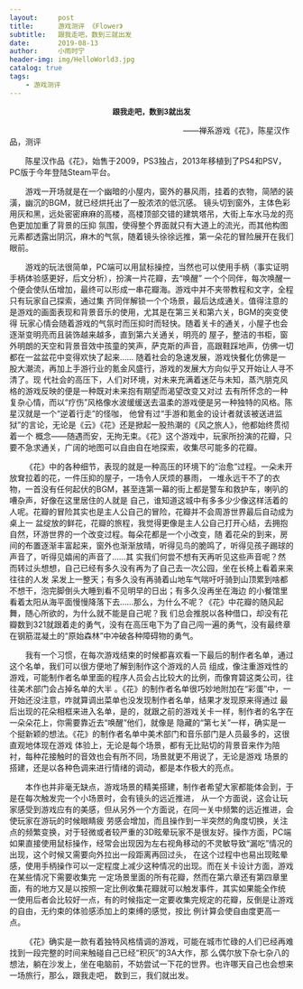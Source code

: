 ```yaml
---
layout:     post                         
title:      游戏测评 《Flower》                 
subtitle:   跟我走吧，数到三就出发 
date:       2019-08-13                   
author:     小雨时宁                       
header-img: img/HelloWorld3.jpg           
catalog: true                            
tags:                                    
    - 游戏测评
---
```

<center><strong><font size=2>跟我走吧，数到3就出发</font></strong></center>

&emsp;&emsp;&emsp;&emsp;&emsp;&emsp;&emsp;&emsp;&emsp;&emsp;&emsp;&emsp;&emsp;&emsp;&emsp;&emsp;&emsp;&emsp;&emsp;&emsp;&emsp;&emsp;——禅系游戏《花》，陈星汉作品，测评

&emsp;&emsp;陈星汉作品《花》，始售于2009，PS3独占，2013年移植到了PS4和PSV，PC版于今年登陆Steam平台。

&emsp;&emsp;游戏一开场就是在一个幽暗的小屋内，窗外的暴风雨，挂着的衣物，简陋的装潢，幽沉的BGM，就已经烘托出了一股浓浓的低沉感。
镜头切到窗外，主体色彩用灰和黑，远处密密麻麻的高楼，高楼顶部交错的建筑塔吊，大街上车水马龙的亮色更加加重了背景的压抑
氛围，使得整个界面就只有大道上的流光，而其他构图元素都透露出阴沉，麻木的气氛，随着镜头徐徐远推，第一朵花的冒险展开在我们眼前。

&emsp;&emsp;游戏的玩法很简单，PC端可以用鼠标操控，当然也可以使用手柄（事实证明手柄体验感更好，后文分析），扮演一片花瓣，去“唤醒”
一个个同伴，每次唤醒一个便会使队伍增加，最终可以形成一串花瓣海。游戏中并不夹带教程和文字，全程只有玩家自己探索，通过集
齐同伴解锁一个个场景，最后达成通关。值得注意的是游戏的画面表现和背景音乐的使用，尤其是在第三关和第六关，BGM的突变使得
玩家心情会随着游戏的气氛时而压抑时而轻快。随着关卡的通关，小屋子也会逐渐变明亮而且装饰越来越多，直到第六关通关，明亮的
屋子，整洁的书柜，窗外明朗的天空和背景音效中孩童的笑声，萨克斯的声音，高跟鞋踩地声，仿佛一切都在一盆盆花中变得欢快了起来……
随着社会的急速发展，游戏快餐化仿佛是一股大潮流，再加上手游行业的氪金风盛行，游戏的发展大方向似乎又开始让人寻不清了。现
代社会的高压下，人们对环境，对未来充满着迷茫与未知，蒸汽朋克风格的游戏反映的便是一种既对未来抱有期望而渴望改变又对过
去有所怀念的一种复杂心情，而以“疗伤”风格像水波缓缓送去温柔的游戏便是另一种独特的风格。陈星汉就是一个“逆着行走”的怪咖，
他曾有过“手游和氪金的设计者就该被送进监狱”的言论，无论是《云》《花》还是掀起一股热潮的《风之旅人》，他都始终贯彻着一个
概念——随遇而安，无拘无束。《花》这个游戏中，玩家所扮演的花瓣，只要不急求通关，广阔的地图可以自由自在地探索，收集尽可能多的花瓣。

&emsp;&emsp;《花》中的各种细节，表现的就是一种高压的环境下的“治愈”过程。一朵未开放耷拉着的花，一件压抑的屋子，一场令人厌烦的暴雨，
一堆永远干不了的衣物，一首没有任何起伏的BGM，甚至连第一幕的街上都是警车和救护车，喇叭的嘈杂声，好像在这里居住的人就是
自己，谁知道这城中有多多少少像这样活着的人呢。花瓣的冒险其实也是主人公自己的冒险，花瓣并不会周游世界最后自动成为桌上一
盆绽放的鲜花，花瓣的旅程，我觉得更像是主人公自己打开心结，去拥抱自然，环游世界的一个改变过程。每朵花都是一个小改变，随
着花朵的到来，房间的布置逐渐丰富起来，窗外也渐渐放晴，听得见鸟的脆鸣了，听得见孩子踢球的声音了，听得见嬉闹的声音了……其
实我们何尝不想有天再听见这些声音呢？然而转过头想想，自己已经有多久没有再为了自己去一次公园，坐在长椅上看着来来往往的人发
呆发上一整天；有多久没有再骑着山地车气喘吁吁骑到山顶累到啥都不想干，泡完脚倒头大睡到看不见明早的日出；有多久没再坐在海边
的小餐馆里看着太阳从海平面慢慢降落下去……那么，为什么不呢？《花》中花瓣的随风起舞，随心所欲的，为什么就不能是自己呢？我
们总会推脱以各种借口，却没有花瓣数到321就跟着走的勇气，没有在高压电下为了自己闯一遍的勇气，没有最终章在钢筋混凝土的“原始森林”中冲破各种障碍物的勇气。

&emsp;&emsp;我有一个习惯，在每次游戏结束的时候都喜欢看一下最后的制作者名单，通过这个名单，我们可以很方便地了解到制作这个游戏的人员
组成，像注重游戏性的游戏，可能制作者名单里面的程序人员会占比较大的比例，而像育碧这类公司，往往美术部门会占掉名单的大半
。《花》的制作者名单很巧妙地附加在“彩蛋”中，一开始还没注意，咋就算调出菜单也没发现制作者名单，结果才发现原来得通过
最后出现的花朵相框来进入名单，是的，就跟之前的游戏关卡一样，制作者的名字在一朵朵花上，你需要靠近去“唤醒”他们，就像是
隐藏的“第七关”一样，确实是一个挺新颖的想法。《花》的制作者名单中美术部门和音乐部门是人员最多的，这很直观地体现在游戏
体验上，无论是每个场景，都有无比贴切的背景音来作为陪衬，每种花接触时的音效也会有所不同，场景就更不用说了，无论是游戏
场景的搭建，还是以各种色调来进行情绪的调动，都是本作极大的亮点。

&emsp;&emsp;本作也并非毫无缺点，游戏场景的精美搭建，制作者希望大家都能体会到，于是在每次触发完一个小场景时，会有镜头的远近推进，
从一个方面说，这会让玩家感受到游戏应有的美感，但从另外一个方面说，在同一关中频繁的远近推进，会使玩家在游玩的时候眼睛疲
劳感会增加，而且操作到一半突然的角度切换，关注点的频繁变换，对于轻微或者较严重的3D眩晕玩家不是很友好。操作方面，PC端
如果直接使用鼠标操作，经常会出现因为左右视角移动的不灵敏导致“漏吃”情况的出现，这个时候又需要向外拉出一段距离再回过头，
在这个过程中也易出现眩晕感，使用手柄操作可以一定程度上减少这种情况的出现。而在关卡设计方面，游戏在某些情况下需要收集完
一定场景里面的所有花瓣，然而在第六章还有第四章里面，有的地方又是以按照一定比例收集花瓣就可以触发事件，其实如果能全作统
一使用后者会比较好一点，有的时候指定一定要收集完规定的花瓣，反倒是让游戏的自由，无约束的体验感添加上的束缚的感觉，按比
例计算会使自由度更高一点。

&emsp;&emsp;《花》确实是一款有着独特风格情调的游戏，可能在城市忙碌的人们已经再难找到一段完整的时间来触碰自己已经“积灰”的3A大作，那
么偶尔放下杂七杂八的想法，躺在沙发上，坐在电脑前，不妨尝试一下花的世界。也许哪天自己也会想来一场旅行，那么，跟我走吧，
数到三，我们就出发。
